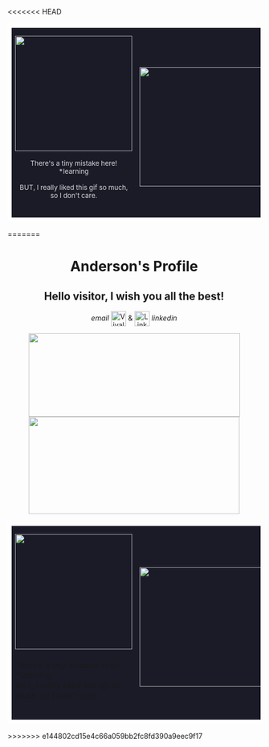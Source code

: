 <<<<<<< HEAD
<table class=MsoNormalTable border=0 cellspacing=0 cellpadding=0
 style='border-collapse:collapse;mso-yfti-tbllook:1184;mso-padding-alt:0cm 0cm 0cm 0cm'>
 <tr style='mso-yfti-irow:0;mso-yfti-firstrow:yes;mso-yfti-lastrow:yes'>
  <td width=358 style='width:268.5pt;border:solid white 6.0pt;border-right:
  none;background:#1A1B27;padding:0cm 5.4pt 0cm 5.4pt'>
  <p class=MsoNormal align=center style='margin-bottom:0cm;text-align:center;
  line-height:normal'><span style='color:white;mso-color-alt:windowtext;
  mso-no-proof:yes'><img width=233 height=229 id="_x0000_i1026"
  src="https://cdn.discordapp.com/attachments/874004420118069298/876295016891441162/learning.gif"></span></p>
  <p class=MsoNormal align=center style='margin-bottom:0cm;text-align:center;
  line-height:normal'><span style='font-size:10.0pt;color:#D9D9D9'>There's a
  tiny </span><span lang=ES style='font-size:10.0pt;color:#D9D9D9;mso-ansi-language:
  ES'>mistake </span><span style='font-size:10.0pt;color:#D9D9D9'>here! </span><span
  lang=ES style='font-size:10.0pt;color:#D9D9D9;mso-ansi-language:ES'>*learning</span></p>
  <p class=MsoNormal align=center style='margin-bottom:0cm;text-align:center;
  line-height:normal'><span style='font-size:10.0pt;color:#D9D9D9'>BUT, I
  really liked this gif so much, so I don't care.</span></p>
  <p class=MsoNormal align=center style='margin-bottom:0cm;text-align:center;
  line-height:normal'><span style='color:white;mso-color-alt:windowtext'>&nbsp;</span></p>
  </td>
  <td width=469 style='width:351.5pt;border:solid white 6.0pt;border-left:none;
  background:#1A1B27;padding:0cm 5.4pt 0cm 5.4pt'>
  <p class=MsoNormal align=center style='margin-bottom:0cm;text-align:center;
  line-height:normal'><span style='color:white;mso-color-alt:windowtext'><span
  style='mso-no-proof:yes'><img width=455 height=237 id="_x0000_i1025"
  src="https://cdn.discordapp.com/attachments/874004420118069298/876254071454068786/logic.PNG"></span></span></p>
  </td>
 </tr>
</table>
=======
<div align=center>
  <h1><strong>Anderson's Profile</strong></h1> 
  <h2><strong>Hello visitor, I wish you all the best!</strong></h2>
  <p><em>email </em><a href="mailto:andersonmoraes@vivaldi.net"><img src="https://cdn.discordapp.com/attachments/874004420118069298/874004506302623784/vivaldi.png" alt="Vivaldi Webmail  height=" width="30" align="center" /></a> &amp; <a href="https://www.linkedin.com/in/anderson-rodrigues-de-moraes-8660381b9/">
  <img src="https://cdn.discordapp.com/attachments/874004420118069298/874006956422090842/174857.png" alt="LinkedIn  height=" width="30" align="center" /></a> <em>linkedin</em></p>
  <div><a href="https://github.com/AndMoraes/"> <img src="https://github-readme-stats.vercel.app/api?username=AndMoraes&amp;show_icons=true&amp;theme=tokyonight&amp;include_all_commits=true&amp;count_private=true" width="421" height="166" />
  <img src="https://github-readme-stats.vercel.app/api/top-langs/?username=AndMoraes&amp;layout=compact&amp;langs_count=7&amp;theme=tokyonight" width="420" height="193"/></a>      </div>
<table class=MsoTableGrid border=1 cellspacing=0 cellpadding=0 style='border-collapse:collapse;border:none'>
  <tr>
    <td width=358 style='width:268.5pt;border:solid white 6.0pt;border-right: none;background:#1A1B27;padding:0cm 5.4pt 0cm 5.4pt'>
        <p align=center style='margin-bottom:0cm;text-align:center; line-height:normal'><img width=233 height=229 id="Imagem 1" src="https://cdn.discordapp.com/attachments/874004420118069298/876295016891441162/learning.gif"></p>
        <h6>There’s a tiny mistake here! *learning<br>BUT, I really liked this gif so much, so I don't care.</h6> 
    </td>
    <td width=469 style='width:351.5pt;border:solid white 6.0pt;border-left:none; background:#1A1B27;padding:0cm 5.4pt 0cm 5.4pt'>
    <p class=MsoNormal align=center style='margin-bottom:0cm;text-align:center; line-height:normal'><span style='color:white'><img width=455 height=237
    id="Imagem 2" src="https://cdn.discordapp.com/attachments/874004420118069298/876254071454068786/logic.PNG"></span></p>
    </td>
 </tr>
</table>
  
</div>
>>>>>>> e144802cd15e4c66a059bb2fc8fd390a9eec9f17
